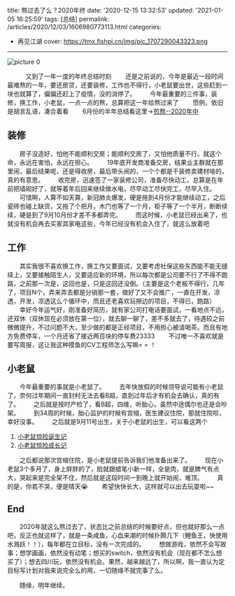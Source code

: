 title: 熬过去了么？2020年终
date: '2020-12-15 13:32:53'
updated: '2021-01-05 16:25:59'
tags: [总结]
permalink: /articles/2020/12/03/1606980773113.html
categories: 
- 再见江湖
cover: https://tmx.fishpi.cn/img/pic_1707290043323.png
---
![picture 0](https://tmx.fishpi.cn/img/pic_1707290043323.png)  


&emsp;&emsp;&emsp;又到了一年一度的年终总结时刻
&emsp;&emsp;还是之前说的，今年是最近一段时间最难熬的一年，要还房贷，还要装修，工作也不得行，小老鼠要出世，这些赶到一块也就算了，偏偏还赶上了疫情，没的消停了。
&emsp;&emsp;今年最重要的三件事，装修，换工作，小老鼠，一点一点的熬，总算把这一年给熬过来了
&emsp;&emsp;惯例，依旧是胡言乱语，凑合着看
&emsp;&emsp;6月份的半年总结看这里->[煎熬--2020年中](https://sszsj.com/articles/2020/06/04/1591246385311.html)

## 装修

&emsp;&emsp;房子没造好，怕他不能顺利交房；能顺利交房了，又怕他质量不行。就这个命，永远在害怕，永远在担心。
&emsp;&emsp;19年底开发商准备交房，结果业主群就在那里闹，最后结果呢，还是得收房，最后带头闹的，一个个都是干装修卖建材啥的，真的有意思。
&emsp;&emsp;收完房，迅速签了一家装修公司，准备尽快动工，总算是在年前把墙砌好了，就等着年后回来继续做水电，尽早动工尽快完工，尽早入住。
&emsp;&emsp;可惜啊，人算不如天算，新冠肺炎爆发，硬是拖到4月份才能继续动工，之后瓷砖也碰上缺货，又拖了个把月，木门也等了一个月，柜子等了一个半月，断断续续，硬是到了9月10月份才差不多都弄完。
&emsp;&emsp;而这时候，小老鼠已经出来了，也就没有机会再去买家具家电这些，今年已经没有机会入住了，就这么放着吧

## 工作

&emsp;&emsp;其实我很不喜欢换工作，换工作又要面试，又要考虑社保这些东西能不能无缝续上，又要接触陌生人，又要适应新的环境，所以每次都是公司要不行了不得不跑路，之前那一次是，这回也是，只是这回还没倒。（主要是这个老板不得行，几年了，项目N个，弄来弄去都是分销那一套，做好了又不会推广，一直在开发，凉透，开发，凉透这么个循环中，而且还老喜欢玩擦边的项目，不得已，跑路）
&emsp;&emsp;幸好今年运气好，刚准备好简历，就有家公司打电话要面试，一看地点不远，还双休（双休现在必须放在第一位），就去聊一聊了，差不多就去了，待遇较之前微微提升，不过问题不大，至少做的都是正经项目，不用担心被请喝茶。而且有地方免费停车，一个月还省了接近两百块的停车费23333
&emsp;&emsp;不过唯一不喜欢就是要写周报，这让我这种摸鱼的CV工程师怎么写嘛= = ！

## 小老鼠

&emsp;&emsp;今年最重要的事就是小老鼠了。
&emsp;&emsp;去年快放假的时候领导说可能有小老鼠了，奈何过年期间一直封村无法去看B超，直到过年后才有机会去确认，真的有了。
&emsp;&emsp;之后就是按时产检了，看B超，四维，听胎心，虽然中途偶尔也还是会吵架。
&emsp;&emsp;到34周的时候，胎心监护的时候有宫缩，医生建议住院，那就住院呗，幸好没事。
&emsp;&emsp;之后就是9月11号出生，关于小老鼠的出生，可以看这两个

1. [小老鼠惊险诞生记](https://sszsj.com/articles/2020/09/20/1600608317739.html)
2. [小老鼠惊险成长记](https://sszsj.com/articles/2020/10/14/1602638793372.html)

&emsp;&emsp;之后都说那次宫缩住院，是小老鼠提前告诉我们他准备出来了。
&emsp;&emsp;现在小老鼠3个多月了，身上胖胖的了，脸就跟蜡笔小新一样，全是肉，就是脾气有点大，哭起来是完全架不住，然后就是这段时间一到晚上就开始闹，难顶。
&emsp;&emsp;真的是，你若不哭，便是晴天😭
&emsp;&emsp;希望快快长大，这样就可以出去玩耍啦~~

## End

&emsp;&emsp;2020年就这么熬过去了，状态比之前总结的时候要好点，但也就好那么一点吧，反正也就这样了，就是一条咸鱼，心血来潮的时候扑腾几下（鲤鱼王，快使用水溅跃！！），每年都在立目标，没有一次完成的。
&emsp;&emsp;想做游戏，依然不会写故事；想学画画，依然没有动笔；想买的switch，依然没有机会（现在都不怎么想买了）；想去四川玩，依然没有机会。果然，越来越远了，所以啊，我一直认为定目标写计划对我来说完全么的用，一切随缘不就完事了么。

&emsp;&emsp;随缘，明年继续。

